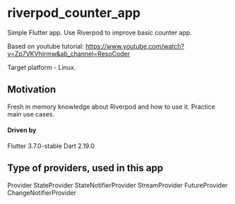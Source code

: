 # riverpod_counter_app

Simple Flutter app. Use Riverpod to improve basic counter app.

Based on youtube tutorial: https://www.youtube.com/watch?v=Zp7VKVhirmw&ab_channel=ResoCoder

Target platform - Linux.

## Motivation
Fresh in memory knowledge about Riverpod and how to use it.
Practice main use cases.

#### Driven by
Flutter 3.7.0-stable
Dart 2.19.0

## Type of providers, used in this app
Provider
StateProvider
StateNotifierProvider
StreamProvider
FutureProvider
ChangeNotifierProvider